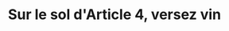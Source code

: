 ---
title: Sur le sol d'Article 4, versez vin
informations: Chutes de tissu découpé, plié, couverture d'un livre.
img: brille/livre-tissu.jpg
---